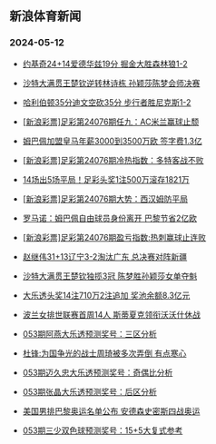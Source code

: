 ## 新浪体育新闻 
### 2024-05-12

+ [约基奇24+14爱德华兹19分 掘金大胜森林狼1-2](https://sports.sina.com.cn/basketball/nba/2024-05-11/doc-inauvqym4386350.shtml)

+ [沙特大满贯王楚钦逆转林诗栋 孙颖莎陈梦会师决赛](https://sports.sina.com.cn/others/pingpang/2024-05-11/doc-inauvksm7679344.shtml)

+ [哈利伯顿35分迪文空砍35分 步行者胜尼克斯1-2](https://sports.sina.com.cn/basketball/nba/2024-05-11/doc-inauvksp4494534.shtml)

+ [[新浪彩票]足彩第24076期任九：AC米兰赢球止颓](https://sports.sina.com.cn/l/2024-05-11/doc-inauvekr4578551.shtml)

+ [姆巴佩加盟皇马年薪3000到3500万欧 签字费1.3亿](https://sports.sina.com.cn/g/laliga/2024-05-11/doc-inauvqyi7602688.shtml)

+ [[新浪彩票]足彩第24076期冷热指数：多特客战不败](https://sports.sina.com.cn/l/2024-05-11/doc-inauvekp7802406.shtml)

+ [14场出5场平局！足彩头奖1注500万滚存1821万](https://sports.sina.com.cn/l/2024-05-11/doc-inauvekr4577430.shtml)

+ [[新浪彩票]足彩第24076期大势：西汉姆防平局](https://sports.sina.com.cn/l/2024-05-11/doc-inauvekr4577939.shtml)

+ [罗马诺：姆巴佩自由球员身份离开 巴黎节省2亿欧](https://sports.sina.com.cn/global/france/2024-05-11/doc-inauvqym4368549.shtml)

+ [[新浪彩票]足彩第24076期盈亏指数:热刺赢球止连败](https://sports.sina.com.cn/l/2024-05-11/doc-inauvekr4579371.shtml)

+ [赵继伟31+13辽宁3-2淘汰广东 总决赛对阵新疆](https://sports.sina.com.cn/basketball/cba/2024-05-11/doc-inauwncx7210212.shtml)

+ [沙特大满贯王楚钦独揽3冠 陈梦胜孙颖莎女单夺魁](https://sports.sina.com.cn/others/pingpang/2024-05-11/doc-inauwncz3984100.shtml)

+ [大乐透头奖14注710万2注追加 奖池余额8.3亿元](https://sports.sina.com.cn/l/2024-05-11/doc-inauwncx7216649.shtml)

+ [波兰女排世联赛首周14人 斯蒂夏克领衔沃沃什休战](https://sports.sina.com.cn/others/volleyball/2024-05-11/doc-inauwfvz7297267.shtml)

+ [053期阿燕大乐透预测奖号：三区分析](https://sports.sina.com.cn/l/2024-05-11/doc-inauvvhf7516684.shtml)

+ [杜锋:为国争光的战士周琦被多次弄倒 有点寒心](https://sports.sina.com.cn/basketball/cba/2024-05-11/doc-inauwsmx3874835.shtml)

+ [053期迈久忠大乐透预测奖号：奇偶比分析](https://sports.sina.com.cn/l/2024-05-11/doc-inauvvhi4295750.shtml)

+ [053期张晶大乐透预测奖号：后区分析](https://sports.sina.com.cn/l/2024-05-11/doc-inauvvhf7518397.shtml)

+ [美国男排巴黎奥运名单公布 安德森史密斯四战奥运](https://sports.sina.com.cn/others/volleyball/2024-05-11/doc-inauvzqc7406432.shtml)

+ [053期三少双色球预测奖号：15+5大复式参考](https://sports.sina.com.cn/l/2024-05-11/doc-inauvvhi4290629.shtml)

